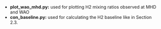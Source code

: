 - **plot_wao_mhd.py:** used for plotting H2 mixing ratios observed at MHD and WAO
- **con_baseline.py:** used for calculating the H2 baseline like in Section 2.3.
